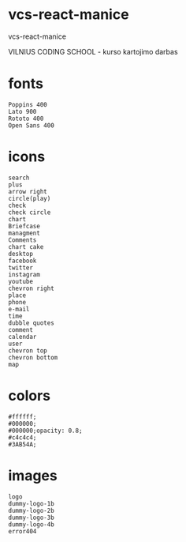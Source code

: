 # vcs-react-manice
vcs-react-manice

VILNIUS CODING SCHOOL - kurso kartojimo darbas

# fonts
    Poppins 400
    Lato 900
    Rototo 400
    Open Sans 400

# icons
    search
    plus
    arrow right
    circle(play)
    check
    check circle
    chart
    Briefcase
    managment
    Comments
    chart cake
    desktop
    facebook
    twitter
    instagram
    youtube
    chevron right
    place
    phone
    e-mail
    time
    dubble quotes
    comment
    calendar
    user
    chevron top
    chevron bottom
    map

# colors
    #ffffff;
    #000000;
    #000000;opacity: 0.8;
    #c4c4c4;
    #3AB54A;

# images
    logo
    dummy-logo-1b
    dummy-logo-2b
    dummy-logo-3b
    dummy-logo-4b
    error404
